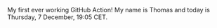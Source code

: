 My first ever working GitHub Action!
My name is Thomas and today is Thursday, 7 December, 19:05 CET. 
